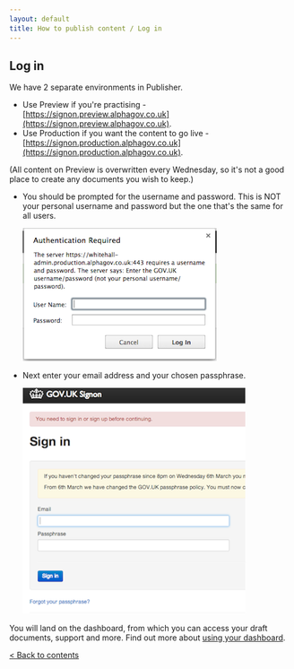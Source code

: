 ```yaml
---
layout: default
title: How to publish content / Log in
---
```


## Log in

We have 2 separate environments in Publisher.

* Use Preview if you're practising - [https://signon.preview.alphagov.co.uk](https://signon.preview.alphagov.co.uk).
* Use Production if you want the content to go live - [https://signon.production.alphagov.co.uk](https://signon.production.alphagov.co.uk).

(All content on Preview is overwritten every Wednesday, so it's not a good place to create any documents you wish to keep.)

* You should be prompted for the username and password. This is NOT your personal username and password but the one that's the same for all users.

   ![Get an account 5](get-an-account-5.png)
   
* Next enter your email address and your chosen passphrase.

   ![Logging in 1](logging-in.png)
  
You will land on the dashboard, from which you can access your draft documents, support and more. Find out more about [using your dashboard](http://alphagov.github.io/inside-government-admin-guide/first-steps/your-dashboard.html). 

[< Back to contents](http://alphagov.github.io/inside-government-admin-guide/)
